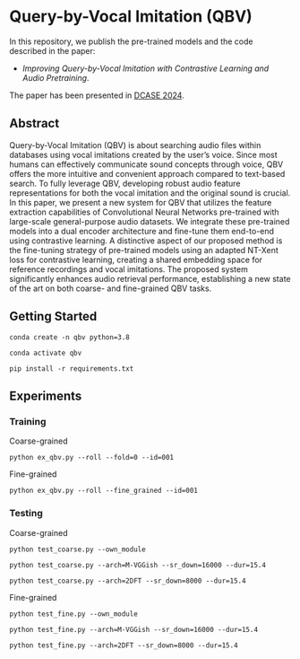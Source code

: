 # Query-by-Vocal Imitation (QBV)

In this repository, we publish the pre-trained models and the code described in the paper:

- _Improving Query-by-Vocal Imitation with Contrastive Learning and Audio Pretraining_.

The paper has been presented in [DCASE 2024](https://dcase.community/documents/workshop2024/proceedings/DCASE2024Workshop_Greif_36.pdf).

## Abstract

Query-by-Vocal Imitation (QBV) is about searching audio files within databases using vocal imitations created by the user’s voice.
Since most humans can effectively communicate sound concepts through voice, QBV offers the more intuitive and convenient approach compared to text-based search. 
To fully leverage QBV, developing robust audio feature representations for both the vocal imitation and the original sound is crucial. 
In this paper, we present a new system for QBV that utilizes the feature extraction capabilities of Convolutional Neural Networks pre-trained with large-scale general-purpose audio datasets. 
We integrate these pre-trained models into a dual encoder architecture and fine-tune them end-to-end using contrastive learning. 
A distinctive aspect of our proposed method is the fine-tuning strategy of pre-trained models using an adapted NT-Xent loss for contrastive learning, creating a shared embedding space for reference recordings and vocal imitations. 
The proposed system significantly enhances audio retrieval performance, establishing a new state of the art on both coarse- and fine-grained QBV tasks.

## Getting Started

```
conda create -n qbv python=3.8

conda activate qbv

pip install -r requirements.txt
```

## Experiments 

### Training

Coarse-grained
```
python ex_qbv.py --roll --fold=0 --id=001
```
Fine-grained
```
python ex_qbv.py --roll --fine_grained --id=001
```

### Testing

Coarse-grained
```
python test_coarse.py --own_module

python test_coarse.py --arch=M-VGGish --sr_down=16000 --dur=15.4

python test_coarse.py --arch=2DFT --sr_down=8000 --dur=15.4
```
Fine-grained
```
python test_fine.py --own_module

python test_fine.py --arch=M-VGGish --sr_down=16000 --dur=15.4

python test_fine.py --arch=2DFT --sr_down=8000 --dur=15.4
```

